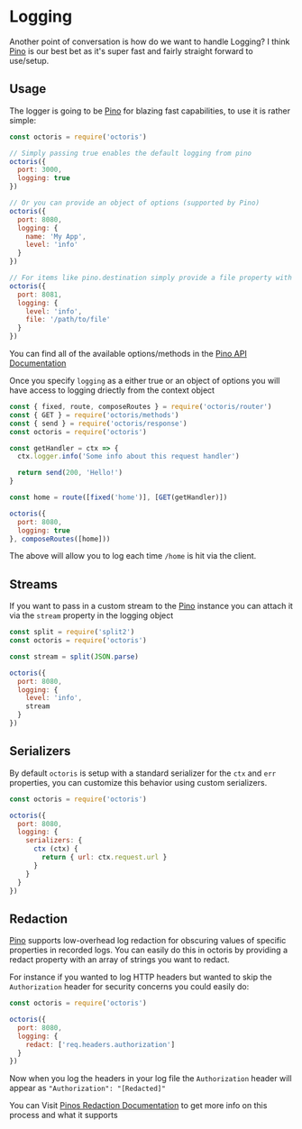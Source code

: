 # Logging

Another point of conversation is how do we want to handle Logging? I think [Pino](https://www.npmjs.com/package/pino) is our best bet as it's super fast and fairly straight forward to use/setup.

## Usage

The logger is going to be [Pino](https://www.npmjs.com/package/pino) for blazing fast capabilities, to use it is rather simple:

```js
const octoris = require('octoris')

// Simply passing true enables the default logging from pino
octoris({
  port: 3000,
  logging: true
})

// Or you can provide an object of options (supported by Pino)
octoris({
  port: 8080,
  logging: {
    name: 'My App',
    level: 'info'
  }
})

// For items like pino.destination simply provide a file property with a string to the file destination
octoris({
  port: 8081,
  logging: {
    level: 'info',
    file: '/path/to/file'
  }
})
```

You can find all of the available options/methods in the [Pino API Documentation](https://github.com/pinojs/pino/blob/master/docs/api.md#pinooptions-stream)

Once you specify `logging` as a either true or an object of options you will have access to logging driectly from the context object

```js
const { fixed, route, composeRoutes } = require('octoris/router')
const { GET } = require('octoris/methods')
const { send } = require('octoris/response')
const octoris = require('octoris')

const getHandler = ctx => {
  ctx.logger.info('Some info about this request handler')

  return send(200, 'Hello!')
}

const home = route([fixed('home')], [GET(getHandler)])

octoris({
  port: 8080,
  logging: true
}, composeRoutes([home]))
```

The above will allow you to log each time `/home` is hit via the client.

## Streams

If you want to pass in a custom stream to the [Pino](https://www.npmjs.com/package/pino) instance you can attach it via the `stream` property in the logging object

```js
const split = require('split2')
const octoris = require('octoris')

const stream = split(JSON.parse)

octoris({
  port: 8080,
  logging: {
    level: 'info',
    stream
  }
})
```

## Serializers

By default `octoris` is setup with a standard serializer for the `ctx` and `err` properties, you can customize this behavior using custom serializers.

```js
const octoris = require('octoris')

octoris({
  port: 8080,
  logging: {
    serializers: {
      ctx (ctx) {
        return { url: ctx.request.url }
      }
    }
  }
})
```

## Redaction

[Pino](https://www.npmjs.com/package/pino) supports low-overhead log redaction for obscuring values of specific properties in recorded logs. You can easily do this in octoris by providing a redact property with an array of strings you want to redact.

For instance if you wanted to log HTTP headers but wanted to skip the `Authorization` header for security concerns you could easily do:

```js
const octoris = require('octoris')

octoris({
  port: 8080,
  logging: {
    redact: ['req.headers.authorization']
  }
})
```

Now when you log the headers in your log file the `Authorization` header will appear as `"Authorization": "[Redacted]"`

You can Visit [Pinos Redaction Documentation](https://getpino.io/#/docs/redaction) to get more info on this process and what it supports
